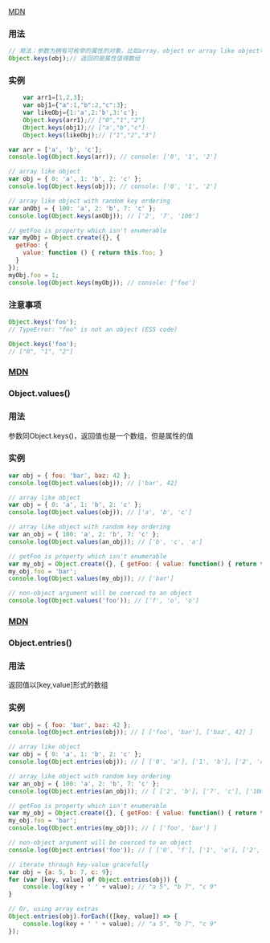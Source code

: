 [MDN](https://developer.mozilla.org/en-US/docs/Web/JavaScript/Reference/Global_Objects/Object/keys)
### 用法
 ```javascript
 // 用法：参数为拥有可枚举的属性的对象，比如array，object or array like object等等
 Object.keys(obj);// 返回的是属性值得数组
 ```
### 实例
```javascript
    var arr1=[1,2,3];
    var obj1={"a":1,"b":2,"c":3};
    var likeObj={1:'a',2:'b',3:'c'};
    Object.keys(arr1);// ["0","1","2"]
    Object.keys(obj1);// ["a',"b","c"]
    Object.keys(likeObj);// ["1","2","3"]
```
```javascript
var arr = ['a', 'b', 'c'];
console.log(Object.keys(arr)); // console: ['0', '1', '2']

// array like object
var obj = { 0: 'a', 1: 'b', 2: 'c' };
console.log(Object.keys(obj)); // console: ['0', '1', '2']

// array like object with random key ordering
var anObj = { 100: 'a', 2: 'b', 7: 'c' };
console.log(Object.keys(anObj)); // ['2', '7', '100']

// getFoo is property which isn't enumerable
var myObj = Object.create({}, {
  getFoo: {
    value: function () { return this.foo; }
  } 
});
myObj.foo = 1;
console.log(Object.keys(myObj)); // console: ['foo']
```
### 注意事项
```javascript
Object.keys('foo');
// TypeError: "foo" is not an object (ES5 code)

Object.keys('foo');
// ["0", "1", "2"]     
```
### [MDN](https://developer.mozilla.org/en-US/docs/Web/JavaScript/Reference/Global_Objects/Object/keys)
### Object.values()
### 
### 用法
参数同Object.keys()，返回值也是一个数组，但是属性的值
### 实例
```javascript
var obj = { foo: 'bar', baz: 42 };
console.log(Object.values(obj)); // ['bar', 42]

// array like object
var obj = { 0: 'a', 1: 'b', 2: 'c' };
console.log(Object.values(obj)); // ['a', 'b', 'c']

// array like object with random key ordering
var an_obj = { 100: 'a', 2: 'b', 7: 'c' };
console.log(Object.values(an_obj)); // ['b', 'c', 'a']

// getFoo is property which isn't enumerable
var my_obj = Object.create({}, { getFoo: { value: function() { return this.foo; } } });
my_obj.foo = 'bar';
console.log(Object.values(my_obj)); // ['bar']

// non-object argument will be coerced to an object
console.log(Object.values('foo')); // ['f', 'o', 'o']
```
### [MDN](https://developer.mozilla.org/en-US/docs/Web/JavaScript/Reference/Global_Objects/Object/entries)
### Object.entries()
### 用法
返回值以[key,value]形式的数组
### 实例
```javascript
var obj = { foo: 'bar', baz: 42 };
console.log(Object.entries(obj)); // [ ['foo', 'bar'], ['baz', 42] ]

// array like object
var obj = { 0: 'a', 1: 'b', 2: 'c' };
console.log(Object.entries(obj)); // [ ['0', 'a'], ['1', 'b'], ['2', 'c'] ]

// array like object with random key ordering
var an_obj = { 100: 'a', 2: 'b', 7: 'c' };
console.log(Object.entries(an_obj)); // [ ['2', 'b'], ['7', 'c'], ['100', 'a'] ]

// getFoo is property which isn't enumerable
var my_obj = Object.create({}, { getFoo: { value: function() { return this.foo; } } });
my_obj.foo = 'bar';
console.log(Object.entries(my_obj)); // [ ['foo', 'bar'] ]

// non-object argument will be coerced to an object
console.log(Object.entries('foo')); // [ ['0', 'f'], ['1', 'o'], ['2', 'o'] ]

// iterate through key-value gracefully
var obj = {a: 5, b: 7, c: 9};
for (var [key, value] of Object.entries(obj)) {
    console.log(key + ' ' + value); // "a 5", "b 7", "c 9"
}

// Or, using array extras
Object.entries(obj).forEach(([key, value]) => {
    console.log(key + ' ' + value); // "a 5", "b 7", "c 9"     
});
```


